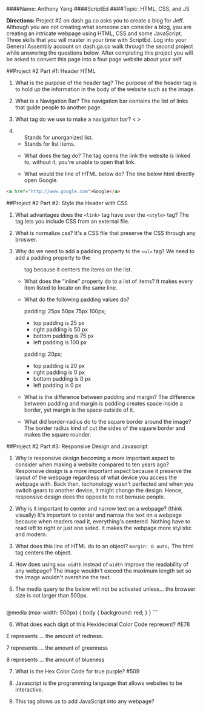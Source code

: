 ####Name: Anthony Yang
####ScriptEd
####Topic: HTML, CSS, and JS

**Directions:** Project #2 on dash.ga.co asks you to create a blog for Jeff. Although you are not creating what someone can consider a blog, you are creating an intricate webpage using HTML, CSS and some JavaScript. Three skills that you will master in your time with ScriptEd. Log into your General Assembly account on dash.ga.co walk through the second project while answering the questions below. After completing this project you will be asked to convert this page into a four page website about your self.


##Project #2 Part #1: Header HTML
1. What is the purpose of the header tag? The purpose of the header tag is to hold up the information in the body of the website such as the image. 

2. What is a Navigation Bar? The navigation bar contains the list of links that guide people to another page. 

3. What tag do we use to make a navigation bar? <      >

4.  <ul> Stands for unorganized list. 
    <li> Stands for list items. 

5. What does the <a> tag do? The tag opens the link the website is linked to, without it, you're unable to open that link.

6. What would the line of HTML below do? The line below html directly open Google.

``` html
<a href="http://www.google.com">Google</a>
```

##Project #2 Part #2: Style the Header with CSS

1. What advantages does the `<link>` tag have over the `<style>` tag? The <link> tag lets you include CSS from an external file. 

2. What is normalize.css? It's a CSS file that preserve the CSS through any broswer. 

3. Why do we need to add a padding property to the `<ul>` tag? We need to add a padding property to the <ul> tag because
it centers the items on the list. 

4. What does the “inline” property do to a list of items? It makes every item listed to locate on the same line. 

5. What do the following padding values do?

    padding: 25px 50px 75px 100px;

    * top padding is 25 px
    * right padding is 50 px
    * bottom padding is 75 px
    * left padding is 100 px

    padding: 20px;

    * top padding is 20 px
    * right padding is 0 px
    * bottom padding is 0 px
    * left padding is 0 px

6. What is the difference between padding and margin?
The difference between padding and margin is padding creates space inside a border, yet margin is the space outside of it. 

7. What did border-radius do to the square border around the image?
The border radius kind of cut the sides of the square border and makes the square rounder.

##Project #2 Part #3: Responsive Design and Javascript

1. Why is responsive design becoming a more important aspect to consider when making a website compared to ten years ago?
Responsive design is a more important aspect because it preserve the layout of the webpage regardless of what device you access the webpage with. Back then, techonology wasn't perfected and when you switch gears to another device, it might change the design. Hence, responsive design does the opposite to not bemuse people.

2. Why is it important to center and narrow text on a webpage? (think visually)
It's important to center and narrow the text on a webpage because when readers read it, everything's centered. Nothing have to read left to right or just one sided. It makes the webpage more stylistic and modern.

3. What does this line of HTML do to an object? `margin: 0 auto;` The html tag centers the object. 

4. How does using `max-width` instead of `width` improve the readability of any webpage?
The image wouldn't exceed the maximum length set so the image wouldn't overshine the text.

5. The media query to the below  will not be activated unless… the browser size is not larger than 500px.

    ``` css
@media (max-width: 500px) {
    body {
        background: red;
    }
}
    ```

6. What does each digit of this Hexidecimal Color Code represent? #E78

 E represents ... the amount of redness.

 7 represents ... the amount of greenness 

 8 represents ... the amount of blueness

7. What is the Hex Color Code for true purple?  #509

8. Javascript is the programming language that allows websites to be interactive.

9. This tag allows us to add JavaScript into any webpage? <script>

10. What is an event? An event is an alert informing the user something. 

11. How does JavaScript use events? They listen to the specific events and when it runs, it fires off the event. 

**Activity** Copy all the text from your project so far into a new JS Bin workspace. From there you can change the site to an “About Me” website about yourself. To do this you will need to do the following:

- Manipulate much of the text and tags to represent yourself… Not Jeff

- Make sure that your "Like" button functions. If it does not work ask a teacher for guidance.



